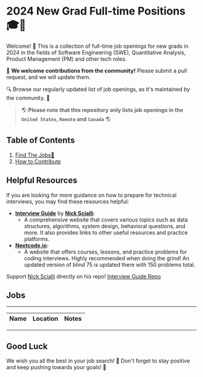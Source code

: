# 2024 New Grad Full-time Positions🎓💼

Welcome! 🎉 
This is a collection of full-time job openings for new grads in 2024 in the fields of Software Engineering (SWE), Quantitative Analysis, Product Management (PM) and other tech roles.

🙏 **We welcome contributions from the community!** Please submit a pull request, and we will update them.

🔍 Browse our regularly updated list of job openings, as it's maintained by the community. 🚀

> 🌎 **Please note that this repository only lists job openings in the `United States`, `Remote` and `Canada`** 🌎

## Table of Contents
1. [Find The Jobs🔽](README.md#jobs)
2. [How to Contribute](README.md#how-to-contribute)


## Helpful Resources

If you are looking for more guidance on how to prepare for technical interviews, you may find these resources helpful:

- **[Interview Guide](https://interviewguide.dev/)** by **[Nick Scialli](https://twitter.com/nas5w)**:
  * A comprehensive website that covers various topics such as data structures, algorithms, system design, behavioral questions, and more. It also provides links to other useful resources and practice platforms.
- **[Neetcode.io](https://neetcode.io/)**:
  * A website that offers courses, lessons, and practice problems for coding interviews. Highly recommended when doing the grind! An updated version of blind 75 is updated there with 150 problems total.

Support [Nick Scialli](https://github.com/nas5w) directly on his repo! [Interview Guide Repo](https://github.com/nas5w/interview-guide)


## Jobs
-----------------------------------------------------------------------------------------------------------------------------------------------------
| Name                    | Location                             | Notes                                                                            |
| ----------------------- | ------------------------------------ | -------------------------------------------------------------------------------- |
-----------------------------------------------------------------------------------------------------------------------------------------------------

## Good Luck
We wish you all the best in your job search! 🌟 Don't forget to stay positive and keep pushing towards your goals! 💪
